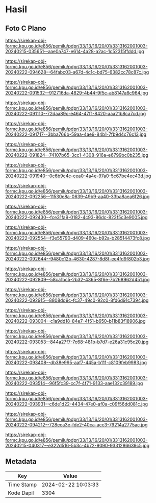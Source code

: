 # Hasil

## Foto C Plano

https://sirekap-obj-formc.kpu.go.id/e856/pemilu/pdpr/33/13/16/20/01/3313162001003-20240215-035651--aae0a747-e614-4a28-a2ac-1c52315ffddd.jpg

https://sirekap-obj-formc.kpu.go.id/e856/pemilu/pdpr/33/13/16/20/01/3313162001003-20240222-094628--64fabc03-a67d-4c1c-bd75-6382cc78c87c.jpg

https://sirekap-obj-formc.kpu.go.id/e856/pemilu/pdpr/33/13/16/20/01/3313162001003-20240222-091532--912716da-4829-4b44-9f5c-ab8147a6c964.jpg

https://sirekap-obj-formc.kpu.go.id/e856/pemilu/pdpr/33/13/16/20/01/3313162001003-20240222-091110--72daa89c-e464-47f1-8420-aaa21b8ca7cd.jpg

https://sirekap-obj-formc.kpu.go.id/e856/pemilu/pdpr/33/13/16/20/01/3313162001003-20240222-091717--3bba766b-59aa-4ae9-84b1-7fb9d4c76c13.jpg

https://sirekap-obj-formc.kpu.go.id/e856/pemilu/pdpr/33/13/16/20/01/3313162001003-20240222-091824--74107b65-3cc1-4308-916a-e6799bc0b235.jpg

https://sirekap-obj-formc.kpu.go.id/e856/pemilu/pdpr/33/13/16/20/01/3313162001003-20240222-091940--0c6b9c4c-cea0-4a4e-97a0-5c67be4ec43d.jpg

https://sirekap-obj-formc.kpu.go.id/e856/pemilu/pdpr/33/13/16/20/01/3313162001003-20240222-092256--11530e8a-0639-49b9-aa40-33ba8aea6f26.jpg

https://sirekap-obj-formc.kpu.go.id/e856/pemilu/pdpr/33/13/16/20/01/3313162001003-20240222-092430--fce31fa9-0182-4c93-86dc-823f5c3e9005.jpg

https://sirekap-obj-formc.kpu.go.id/e856/pemilu/pdpr/33/13/16/20/01/3313162001003-20240222-092554--f3e55790-d409-460e-b92a-b28514473fc8.jpg

https://sirekap-obj-formc.kpu.go.id/e856/pemilu/pdpr/33/13/16/20/01/3313162001003-20240222-092644--9480c12b-4630-4287-8d8f-ee4fd9f802b3.jpg

https://sirekap-obj-formc.kpu.go.id/e856/pemilu/pdpr/33/13/16/20/01/3313162001003-20240222-092809--58ca1bc5-2b32-4365-8f6e-7b268962d451.jpg

https://sirekap-obj-formc.kpu.go.id/e856/pemilu/pdpr/33/13/16/20/01/3313162001003-20240222-092915--8808dd9c-fc37-49c0-92c0-8fd6d91c7394.jpg

https://sirekap-obj-formc.kpu.go.id/e856/pemilu/pdpr/33/13/16/20/01/3313162001003-20240222-093004--c1a9dd18-84e7-4f51-b650-b11b83f18906.jpg

https://sirekap-obj-formc.kpu.go.id/e856/pemilu/pdpr/33/13/16/20/01/3313162001003-20240222-093053--844a27f7-7c68-481b-b7d7-e26a31c95c20.jpg

https://sirekap-obj-formc.kpu.go.id/e856/pemilu/pdpr/33/13/16/20/01/3313162001003-20240222-093408--db38e995-aaf7-445a-b111-c8109feb9983.jpg

https://sirekap-obj-formc.kpu.go.id/e856/pemilu/pdpr/33/13/16/20/01/3313162001003-20240222-093514--96f5fc39-cc7f-4f71-9133-aae132c39189.jpg

https://sirekap-obj-formc.kpu.go.id/e856/pemilu/pdpr/33/13/16/20/01/3313162001003-20240222-093931--c6de1d22-4434-47e0-af0a-c09f56dd081c.jpg

https://sirekap-obj-formc.kpu.go.id/e856/pemilu/pdpr/33/13/16/20/01/3313162001003-20240222-094212--728eca3e-fde2-40ca-acc3-79214a2775ac.jpg

https://sirekap-obj-formc.kpu.go.id/e856/pemilu/pdpr/33/13/16/20/01/3313162001003-20240215-040317--e322d516-5b3c-4b72-9090-9331286639c5.jpg


## Metadata

| Key        | Value               |
| ---------- | ------------------- |
| Time Stamp | 2024-02-22 10:03:33 |
| Kode Dapil | 3304                |



